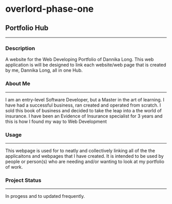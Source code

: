 # overlord-phase-one

## Portfolio Hub
***
### Description
A website for the Web Developing Portfolio of Dannika Long. This web application is will be designed to link each website/web page that is created by me, Dannika Long, all in one Hub. 

### About Me
***
I am an entry-level Software Developer, but a Master in the art of learning. I have had a successful business, ran created and operated from scratch. I sold this book of business and decided to take the leap into a the world of insurance. I have been an Evidence of Insurance specialist for 3 years and this is how I found my way to Web Development

### Usage
***
This webpage is used for to neatly and collectively linking all of the the applicaitons and webpages that I have created. It is intended to be used by people or person(s) who are needing and/or wanting to look at my portfolio of work. 

### Project Status
***
In progess and to updated frequently.